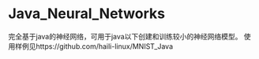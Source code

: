 # Java_Neural_Networks
完全基于java的神经网络，可用于java以下创建和训练较小的神经网络模型。
使用样例见https://github.com/haili-linux/MNIST_Java
